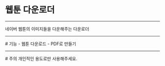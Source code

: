 #  웹툰 다운로더
<hr />
네이버 웹툰의 이미지들을 다운해주는 다운로더

<hr />
# 기능
- 웹툰 다운로드
- PDF로 만들기

<hr />
# 주의
개인적인 용도로만 사용해주세요.
